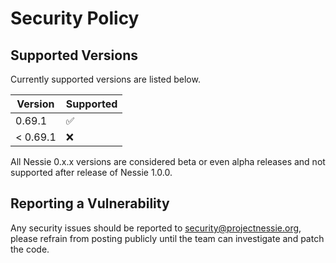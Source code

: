 # Security Policy

## Supported Versions

Currently supported versions are listed below.

| Version  | Supported          |
|----------|--------------------|
| 0.69.1   | :white_check_mark: |
| < 0.69.1 | :x:                |

All Nessie 0.x.x versions are considered beta or even alpha releases and not supported after
release of Nessie 1.0.0.

## Reporting a Vulnerability

Any security issues should be reported to security@projectnessie.org, please refrain from posting publicly until the team can investigate and patch the code.
